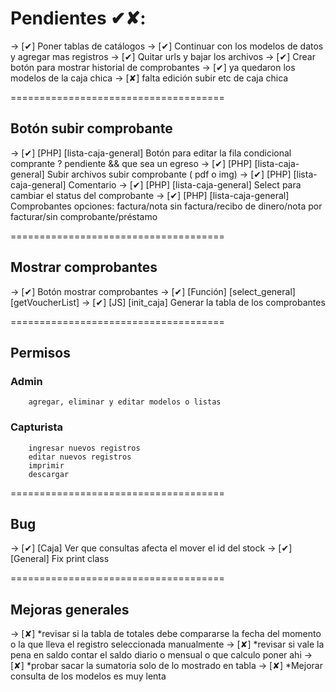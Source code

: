 # Pendientes ✔✘:
-> [✔] Poner tablas de catálogos
-> [✔] Continuar con los modelos de datos y agregar mas registros
-> [✔] Quitar urls y bajar los archivos
-> [✔] Crear botón para mostrar historial de comprobantes
-> [✔] ya quedaron los modelos de la caja chica 
-> [✘] falta edición subir etc de caja chica

=====================================

## Botón subir comprobante
-> [✔] [PHP] [lista-caja-general] Botón para editar la fila condicional
    comprante ? pendiente && que sea un egreso
-> [✔] [PHP] [lista-caja-general] Subir archivos
    subir comprobante ( pdf o img)
-> [✔] [PHP] [lista-caja-general] Comentario
-> [✔] [PHP] [lista-caja-general] Select para cambiar el status del comprobante
-> [✔] [PHP] [lista-caja-general] Comprobantes opciones: factura/nota sin factura/recibo de dinero/nota por facturar/sin comprobante/préstamo

=====================================

## Mostrar comprobantes
-> [✔] Botón mostrar comprobantes
-> [✔] [Función] [select_general] [getVoucherList]
-> [✔] [JS] [init_caja] Generar la tabla de los comprobantes

=====================================

## Permisos
### Admin
        agregar, eliminar y editar modelos o listas
### Capturista
        ingresar nuevos registros
        editar nuevos registros
        imprimir
        descargar

=====================================

## Bug
-> [✔] [Caja] Ver que consultas afecta el mover el id del stock
-> [✔] [General] Fix print class

=====================================

## Mejoras generales
-> [✘] *revisar si la tabla de totales debe compararse la fecha del momento o la que lleva el registro seleccionada manualmente
-> [✘] *revisar si vale la pena en saldo contar el saldo diario o mensual o que calculo poner ahi
-> [✘] *probar sacar la sumatoria solo de lo mostrado en tabla
-> [✘] *Mejorar consulta de los modelos es muy lenta